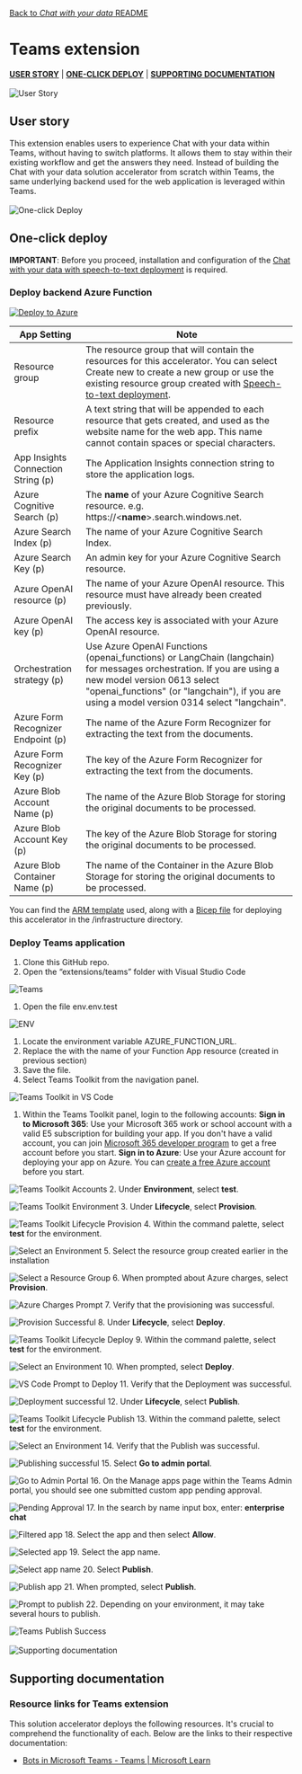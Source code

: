 [Back to *Chat with your data* README](README.md)

# Teams extension
[**USER STORY**](#user-story) | [**ONE-CLICK DEPLOY**](#one-click-deploy) | [**SUPPORTING DOCUMENTATION**](#supporting-documentation)
\
\
![User Story](/media/userStory.png)
## User story
This extension enables users to experience Chat with your data within Teams, without having to switch platforms. It allows them to stay within their existing workflow and get the answers they need. Instead of building the Chat with your data solution accelerator from scratch within Teams, the same underlying backend used for the web application is leveraged within Teams.
\
\
![One-click Deploy](/media/oneClickDeploy.png)
## One-click deploy
**IMPORTANT**: Before you proceed, installation and configuration of the [Chat with your data with speech-to-text deployment](README.md) is required.
### Deploy backend Azure Function
<!-- TODO: Updated prior to PR -->
[![Deploy to Azure](https://aka.ms/deploytoazurebutton)](https://portal.azure.com/#create/Microsoft.Template/uri/https%3A%2F%2Fraw.githubusercontent.com%Azure-Samples%2Fchat-with-your-data-solution-accelerator%2Fmain%2Fextensions%2Finfrastructure%2Fmain.json)

| App Setting | Note |
| --- | ------------- |
|Resource group | The resource group that will contain the resources for this accelerator. You can select Create new to create a new group or use the existing resource group created with [Speech-to-text deployment](#speech-to-text-deployment). |
|Resource prefix | A text string that will be appended to each resource that gets created, and used as the website name for the web app. This name cannot contain spaces or special characters. |
|App Insights Connection String (p) | The Application Insights connection string to store the application logs. |
|Azure Cognitive Search (p) | The **name** of your Azure Cognitive Search resource. e.g. https://<**name**>.search.windows.net. |
|Azure Search Index (p) | The name of your Azure Cognitive Search Index. |
|Azure Search Key (p) | An admin key for your Azure Cognitive Search resource. |
|Azure OpenAI resource (p) | The name of your Azure OpenAI resource. This resource must have already been created previously. |
|Azure OpenAI key (p) | The access key is associated with your Azure OpenAI resource. |
|Orchestration strategy (p) | Use Azure OpenAI Functions (openai_functions) or LangChain (langchain) for messages orchestration. If you are using a new model version 0613 select "openai_functions" (or "langchain"), if you are using a model version 0314 select "langchain". |
|Azure Form Recognizer Endpoint (p) | The name of the Azure Form Recognizer for extracting the text from the documents. |
|Azure Form Recognizer Key (p) | The key of the Azure Form Recognizer for extracting the text from the documents. |
|Azure Blob Account Name (p) | The name of the Azure Blob Storage for storing the original documents to be processed. |
|Azure Blob Account Key (p) | The key of the Azure Blob Storage for storing the original documents to be processed. |
|Azure Blob Container Name (p) | The name of the Container in the Azure Blob Storage for storing the original documents to be processed. |

You can find the [ARM template](/extensions/infrastructure/main.json) used, along with a [Bicep file](/extensions/infrastructure/main.bicep) for deploying this accelerator in the /infrastructure directory.

### Deploy Teams application
1. Clone this GitHub repo.
1. Open the “extensions/teams” folder with Visual Studio Code 

![Teams](/media/teams.png) 
1. Open the file env\.env.test

![ENV](/media/teams-1.png) 
1. Locate the environment variable AZURE_FUNCTION_URL.
1. Replace the <YOUR AZURE FUNCTION NAME> with the name of your Function App resource (created in previous section)
1. Save the file.
1. Select Teams Toolkit from the navigation panel. 

![Teams Toolkit in VS Code](/media/teams-2.png) 
1. Within the Teams Toolkit panel, login to the following accounts:
  **Sign in to Microsoft 365**: Use your Microsoft 365 work or school account with a valid E5 subscription for building your app. If you don't have a valid account, you can join [Microsoft 365 developer program](https://developer.microsoft.com/microsoft-365/dev-program) to get a free account before you start.
  **Sign in to Azure**: Use your Azure account for deploying your app on Azure. You can [create a free Azure account](https://azure.microsoft.com/free/) before you start.

![Teams Toolkit Accounts](/media/teams-3.png)
2. Under **Environment**, select **test**.

![Teams Toolkit Environment](/media/teams-4.png)
3. Under **Lifecycle**, select **Provision**.

![Teams Toolkit Lifecycle Provision](/media/teams-5.png)
4. Within the command palette, select **test** for the environment.

![Select an Environment](/media/teams-6.png) 
5. Select the resource group created earlier in the installation

![Select a Resource Group](/media/teams-7.png) 
6. When prompted about Azure charges, select **Provision**.

![Azure Charges Prompt](/media/teams-8.png)
7. Verify that the provisioning was successful.

![Provision Successful](/media/teams-9.png)
8. Under **Lifecycle**, select **Deploy**.

![Teams Toolkit Lifecycle Deploy](/media/teams-10.png) 
9. Within the command palette, select **test** for the environment.

![Select an Environment](/media/teams-6.png) 
10. When prompted, select **Deploy**.

![VS Code Prompt to Deploy](/media/teams-11.png) 
11. Verify that the Deployment was successful.

![Deployment successful](/media/teams-12.png)
12. Under **Lifecycle**, select **Publish**.

![Teams Toolkit Lifecycle Publish](/media/teams-13.png)
13. Within the command palette, select **test** for the environment.

![Select an Environment](/media/teams-6.png) 
14. Verify that the Publish was successful.

![Publishing successful](/media/teams-14.png) 
15. Select **Go to admin portal**.

![Go to Admin Portal](/media/teams-15.png) 
16. On the Manage apps page within the Teams Admin portal, you should see one submitted custom app pending approval.

![Pending Approval](/media/teams-16.png) 
17. In the search by name input box, enter: **enterprise chat**

![Filtered app](/media/teams-17.png) 
18. Select the app and then select **Allow**.

![Selected app](/media/teams-18.png) 
19. Select the app name.

![Select app name](/media/teams-19.png) 
20. Select **Publish**.

![Publish app](/media/teams-20.png)
21. When prompted, select **Publish**.

![Prompt to publish](/media/teams-21.png) 
22. Depending on your environment, it may take several hours to publish.

![Teams Publish Success](/media/teams-22.png) 
\
\
![Supporting documentation](/media/supportingDocuments.png)
## Supporting documentation
### Resource links for Teams extension
This solution accelerator deploys the following resources. It's crucial to comprehend the functionality of each. Below are the links to their respective documentation:
- [Bots in Microsoft Teams - Teams | Microsoft Learn](https://learn.microsoft.com/en-us/microsoftteams/platform/bots/what-are-bots)
